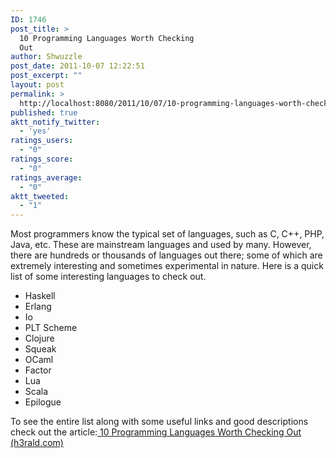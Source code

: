 ```yaml
---
ID: 1746
post_title: >
  10 Programming Languages Worth Checking
  Out
author: Shwuzzle
post_date: 2011-10-07 12:22:51
post_excerpt: ""
layout: post
permalink: >
  http://localhost:8080/2011/10/07/10-programming-languages-worth-checking-out/
published: true
aktt_notify_twitter:
  - 'yes'
ratings_users:
  - "0"
ratings_score:
  - "0"
ratings_average:
  - "0"
aktt_tweeted:
  - "1"
---
```

Most programmers know the typical set of languages, such as C, C++, PHP, Java, etc. These are mainstream languages and used by many. However, there are hundreds or thousands of languages out there; some of which are extremely interesting and sometimes experimental in nature. Here is a quick list of some interesting languages to check out.
<ul>
	<li>Haskell</li>
	<li>Erlang</li>
	<li>Io</li>
	<li>PLT Scheme</li>
	<li>Clojure</li>
	<li>Squeak</li>
	<li>OCaml</li>
	<li>Factor</li>
	<li>Lua</li>
	<li>Scala</li>
	<li>Epilogue</li>
</ul>
To see the entire list along with some useful links and good descriptions check out the article:<a href="http://www.h3rald.com/articles/10-programming-languages/">
10 Programming Languages Worth Checking Out (h3rald.com)</a>